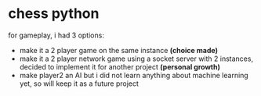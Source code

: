 # chess python

for gameplay, i had 3 options:
- make it a 2 player game on the same instance **(choice made)**
- make it a 2 player network game using a socket server with 2 instances, decided to implement it for another project **(personal growth)**
- make player2 an AI but i did not learn anything about machine learning yet, so will keep it as a future project